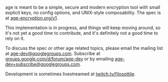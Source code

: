 age is meant to be a simple, secure and modern encryption tool with small explicit keys, no config options, and UNIX-style composability. The spec is at [age-encryption.org/v1](https://age-encryption.org/v1).

This implementation is in progress, and things will keep moving around, so it's not yet a good time to contribute, and it's definitely not a good time to rely on it.

To discuss the spec or other age related topics, please email the mailing list at age-dev@googlegroups.com. Subscribe at [groups.google.com/d/forum/age-dev](https://groups.google.com/d/forum/age-dev) or by emailing age-dev+subscribe@googlegroups.com.

Development is sometimes livestreamed at [twitch.tv/filosottile](https://www.twitch.tv/filosottile).
